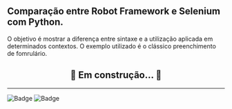 ## __Comparação entre Robot Framework e Selenium com Python.__  

<p>O objetivo é mostrar a diferença entre sintaxe e a utilização aplicada em determinados contextos.  O exemplo utilizado é o clássico preenchimento de fomrulário.</p>

<h2 style='text-align:center'>🚧 Em construção...  🚧</h2>   



***    


![Badge](https://img.shields.io/badge/Selenium-Python-blue)
![Badge](https://img.shields.io/badge/RobotFramework-Browser-brightgreen)


